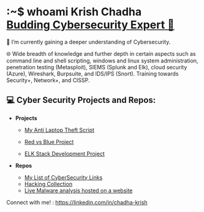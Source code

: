 <h1>:~$ whoami  Krish Chadha <br/><a href="https://github.com/cKtheGrey"> Budding Cybersecurity Expert 🔐 </a></h1>


🌱 I’m currently gaining a deeper understanding of Cybersecurity.

🌐 Wide breadth of knowledge and further depth in certain aspects such as command line and shell scripting, windows and linux system administration, penetration testing (Metasploit), SIEMS (Splunk and Elk), cloud security (Azure), Wireshark, Burpsuite, and IDS/IPS (Snort).
Training towards Security+, Network+, and CISSP.

<h2>💻 Cyber Security Projects and Repos:</h2>

- <b>Projects</b>
  - [My Anti Laptop Theft Script](https://github.com/cKtheGrey/Anti-Theft-Laptop-Script)
  
  - [Red vs Blue Project](https://github.com/cKtheGrey/Red-vs-Blue)
  - [ELK Stack Development Project](https://github.com/cKtheGrey/Elk-Project)

- <b>Repos</b>
  - [My List of CyberSecurity Links](https://github.com/cKtheGrey/CybSec-Links/wiki)
  - [Hacking Collection](https://github.com/cKtheGrey/Hacking-Collection)
  - [Live Malware analysis hosted on a website](https://sandbox.anlyz.io/dashboard)
 



Connect with me! : https://linkedin.com/in/chadha-krish

<!--

-->

